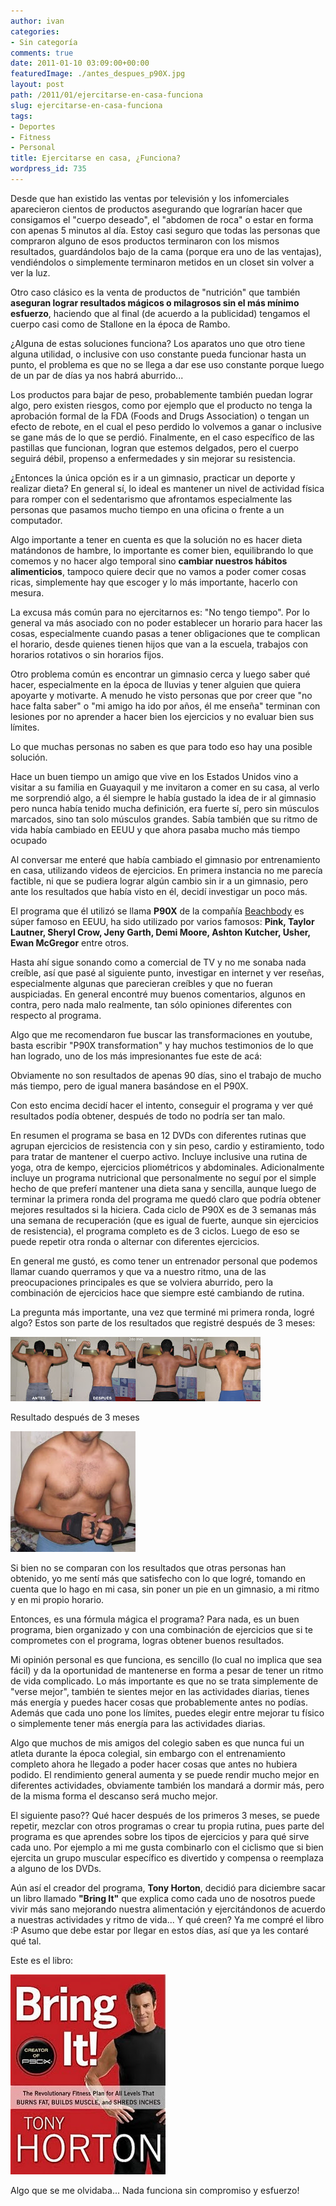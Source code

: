 ```yaml
---
author: ivan
categories:
- Sin categoría
comments: true
date: 2011-01-10 03:09:00+00:00
featuredImage: ./antes_despues_p90X.jpg
layout: post
path: /2011/01/ejercitarse-en-casa-funciona
slug: ejercitarse-en-casa-funciona
tags:
- Deportes
- Fitness
- Personal
title: Ejercitarse en casa, ¿Funciona?
wordpress_id: 735
---
```


Desde que han existido las ventas por televisión y los infomerciales aparecieron cientos de productos asegurando que lograrían hacer que consigamos el "cuerpo deseado", el "abdomen de roca" o estar en forma con apenas 5 minutos al día. Estoy casi seguro que todas las personas que compraron alguno de esos productos terminaron con los mismos resultados, guardándolos bajo de la cama (porque era uno de las ventajas), vendiéndolos o simplemente terminaron metidos en un closet sin volver a ver la luz.

Otro caso clásico es la venta de productos de "nutrición" que también **aseguran lograr resultados mágicos o milagrosos sin el más mínimo esfuerzo**, haciendo que al final (de acuerdo a la publicidad) tengamos el cuerpo casi como de Stallone en la época de Rambo.

¿Alguna de estas soluciones funciona? Los aparatos uno que otro tiene alguna utilidad, o inclusive con uso constante pueda funcionar hasta un punto, el problema es que no se llega a dar ese uso constante porque luego de un par de días ya nos habrá aburrido...

Los productos para bajar de peso, probablemente también puedan lograr algo, pero existen riesgos, como por ejemplo que el producto no tenga la aprobación formal de la FDA (Foods and Drugs Association) o tengan un efecto de rebote, en el cual el peso perdido lo volvemos a ganar o inclusive se gane más de lo que se perdió. Finalmente, en el caso específico de las pastillas que funcionan, logran que estemos delgados, pero el cuerpo seguirá débil, propenso a enfermedades y sin mejorar su resistencia.

¿Entonces la única opción es ir a un gimnasio, practicar un deporte y realizar dieta? En general sí, lo ideal es mantener un nivel de actividad física para romper con el sedentarismo que afrontamos especialmente las personas que pasamos mucho tiempo en una oficina o frente a un computador.

Algo importante a tener en cuenta es que la solución no es hacer dieta matándonos de hambre, lo importante es comer bien, equilibrando lo que comemos y no hacer algo temporal sino **cambiar nuestros hábitos alimenticios**, tampoco quiere decir que no vamos a poder comer cosas ricas, simplemente hay que escoger y lo más importante, hacerlo con mesura.

La excusa más común para no ejercitarnos es: "No tengo tiempo". Por lo general va más asociado con no poder establecer un horario para hacer las cosas, especialmente cuando pasas a tener obligaciones que te complican el horario, desde quienes tienen hijos que van a la escuela, trabajos con horarios rotativos o sin horarios fijos.

Otro problema común es encontrar un gimnasio cerca y luego saber qué hacer, especialmente en la época de lluvias y tener alguien que quiera apoyarte y motivarte. A menudo he visto personas que por creer que "no hace falta saber" o "mi amigo ha ido por años, él me enseña" terminan con lesiones por no aprender a hacer bien los ejercicios y no evaluar bien sus límites.

Lo que muchas personas no saben es que para todo eso hay una posible solución.

Hace un buen tiempo un amigo que vive en los Estados Unidos vino a visitar a su familia en Guayaquil y me invitaron a comer en su casa, al verlo me sorprendió algo, a él siempre le había gustado la idea de ir al gimnasio pero nunca había tenido mucha definición, era fuerte sí, pero sin músculos marcados, sino tan solo músculos grandes. Sabía también que su ritmo de vida había cambiado en EEUU y que ahora pasaba mucho más tiempo ocupado

Al conversar me enteré que había cambiado el gimnasio por entrenamiento en casa, utilizando videos de ejercicios. En primera instancia no me parecía factible, ni que se pudiera lograr algún cambio sin ir a un gimnasio, pero ante los resultados que había visto en él, decidí investigar un poco más.

El programa que él utilizó se llama **P90X** de la compañía [Beachbody](https://www.beachbody.com/) es súper famoso en EEUU, ha sido utilizado por varios famosos: **Pink, Taylor Lautner, Sheryl Crow, Jeny Garth, Demi Moore, Ashton Kutcher, Usher, Ewan McGregor** entre otros.

Hasta ahí sigue sonando como a comercial de TV y no me sonaba nada creíble, así que pasé al siguiente punto, investigar en internet y ver reseñas, especialmente algunas que parecieran creíbles y que no fueran auspiciadas. En general encontré muy buenos comentarios, algunos en contra, pero nada malo realmente, tan sólo opiniones diferentes con respecto al programa.

Algo que me recomendaron fue buscar las transformaciones en youtube, basta escribir "P90X transformation" y hay muchos testimonios de lo que han logrado, uno de los más impresionantes fue este de acá:

Obviamente no son resultados de apenas 90 días, sino el trabajo de mucho más tiempo, pero de igual manera basándose en el P90X.

Con esto encima decidí hacer el intento, conseguir el programa y ver qué resultados podía obtener, después de todo no podría ser tan malo.

En resumen el programa se basa en 12 DVDs con diferentes rutinas que agrupan ejercicios de resistencia con y sin peso, cardio y estiramiento, todo para tratar de mantener el cuerpo activo. Incluye inclusive una rutina de yoga, otra de kempo, ejercicios pliométricos y abdominales. Adicionalmente incluye un programa nutricional que personalmente no seguí por el simple hecho de que preferí mantener una dieta sana y sencilla, aunque luego de terminar la primera ronda del programa me quedó claro que podría obtener mejores resultados si la hiciera. Cada ciclo de P90X es de 3 semanas más una semana de recuperación (que es igual de fuerte, aunque sin ejercicios de resistencia), el programa completo es de 3 ciclos. Luego de eso se puede repetir otra ronda o alternar con diferentes ejercicios.

En general me gustó, es como tener un entrenador personal que podemos llamar cuando querramos y que va a nuestro ritmo, una de las preocupaciones principales es que se volviera aburrido, pero la combinación de ejercicios hace que siempre esté cambiando de rutina.

La pregunta más importante, una vez que terminé mi primera ronda, logré algo? Estos son parte de los resultados que registré después de 3 meses:

[![](./antes_despues_p90X.jpg)](https://2.bp.blogspot.com/_T2UWuNJg3dQ/TSn2Ib170rI/AAAAAAAACNI/uS6TUzWnqDA/s1600/antes_despues_p90X.jpg)

Resultado después de 3 meses

[![](./frontal_flexionado.jpg)](https://4.bp.blogspot.com/_T2UWuNJg3dQ/TSn6gHhetRI/AAAAAAAACNM/XLKyz8Spc7I/s1600/frontal_flexionado.jpg)

Si bien no se comparan con los resultados que otras personas han obtenido, yo me sentí más que satisfecho con lo que logré, tomando en cuenta que lo hago en mi casa, sin poner un pie en un gimnasio, a mi ritmo y en mi propio horario.

Entonces, es una fórmula mágica el programa? Para nada, es un buen programa, bien organizado y con una combinación de ejercicios que si te comprometes con el programa, logras obtener buenos resultados.

Mi opinión personal es que funciona, es sencillo (lo cual no implica que sea fácil) y da la oportunidad de mantenerse en forma a pesar de tener un ritmo de vida complicado. Lo más importante es que no se trata simplemente de "verse mejor", también te sientes mejor en las actividades diarias, tienes más energía y puedes hacer cosas que probablemente antes no podías. Además que cada uno pone los límites, puedes elegir entre mejorar tu físico o simplemente tener más energía para las actividades diarias.

Algo que muchos de mis amigos del colegio saben es que nunca fui un atleta durante la época colegial, sin embargo con el entrenamiento completo ahora he llegado a poder hacer cosas que antes no hubiera podido. El rendimiento general aumenta y se puede rendir mucho mejor en diferentes actividades, obviamente también los mandará a dormir más, pero de la misma forma el descanso será mucho mejor.

El siguiente paso?? Qué hacer después de los primeros 3 meses, se puede repetir, mezclar con otros programas o crear tu propia rutina, pues parte del programa es que aprendes sobre los tipos de ejercicios y para qué sirve cada uno. Por ejemplo a mi me gusta combinarlo con el ciclismo que si bien ejercita un grupo muscular específico es divertido y compensa o reemplaza a alguno de los DVDs.

Aún así el creador del programa, **Tony Horton**, decidió para diciembre sacar un libro llamado **"Bring It"** que explica como cada uno de nosotros puede vivir más sano mejorando nuestra alimentación y ejercitándonos de acuerdo a nuestras actividades y ritmo de vida... Y qué creen? Ya me compré el libro :P Asumo que debe estar por llegar en estos días, así que ya les contaré qué tal.

Este es el libro:

[![](./Bring-It-book-cover.jpg)](./Bring-It-book-cover.jpg)

Algo que se me olvidaba... Nada funciona sin compromiso y esfuerzo!
